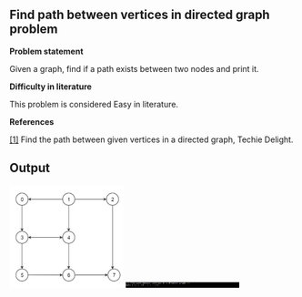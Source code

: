 ﻿## Find path between vertices in directed graph problem

__Problem statement__

Given a graph, find if a path exists between two nodes and print it.

__Difficulty in literature__

This problem is considered Easy in literature.



__References__

[[1]](https://www.techiedelight.com/find-path-between-vertices-directed-graph/) Find the path between given vertices in a directed graph, Techie Delight.

## Output

<img src="/FindPathBetweenVerticesDirectedGraph/graph.JPG" alt="drawing" width="200"/>

<img src="/FindPathBetweenVerticesDirectedGraph/output.JPG" alt="drawing" width="200"/>

